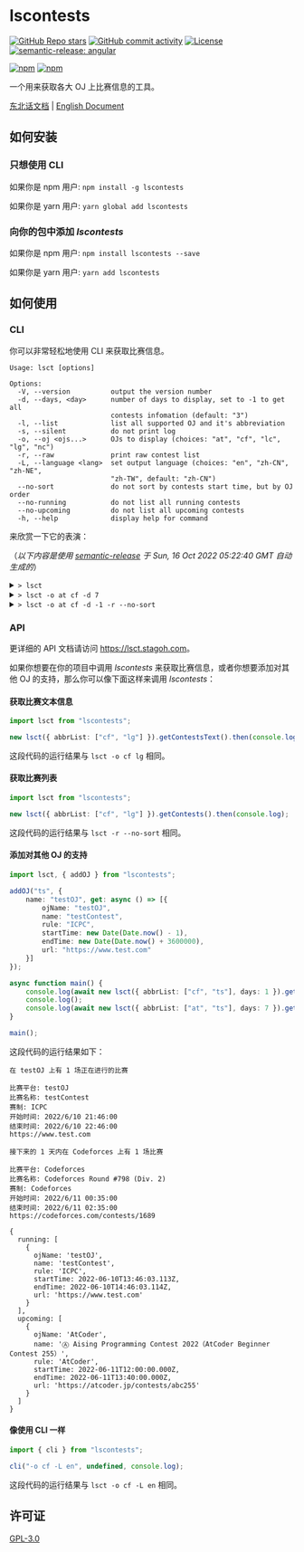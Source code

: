 # lscontests

[![GitHub Repo stars](https://img.shields.io/github/stars/StableAgOH/lscontests?style=social)](https://github.com/StableAgOH/lscontests)
[![GitHub commit activity](https://img.shields.io/github/commit-activity/m/StableAgOH/lscontests?logo=github)](https://github.com/StableAgOH/lscontests)
[![License](https://img.shields.io/github/license/StableAgOH/lscontests)](https://github.com/StableAgOH/lscontests)
[![semantic-release: angular](https://img.shields.io/badge/semantic--release-angular-e10079?logo=semantic-release)](https://github.com/semantic-release/semantic-release)

[![npm](https://img.shields.io/npm/v/lscontests?logo=npm)](https://www.npmjs.com/package/lscontests)
[![npm](https://img.shields.io/npm/dw/lscontests?logo=npm)](https://www.npmjs.com/package/lscontests)

一个用来获取各大 OJ 上比赛信息的工具。

[东北话文档](./README-zh-NE.md) | [English Document](./README.md)

## 如何安装

### 只想使用 CLI

如果你是 npm 用户: `npm install -g lscontests`

如果你是 yarn 用户: `yarn global add lscontests`

### 向你的包中添加 *lscontests*

如果你是 npm 用户: `npm install lscontests --save`

如果你是 yarn 用户: `yarn add lscontests`

## 如何使用

### CLI

你可以非常轻松地使用 CLI 来获取比赛信息。

<!-- block_help begin -->
```text
Usage: lsct [options]

Options:
  -V, --version          output the version number
  -d, --days, <day>      number of days to display, set to -1 to get all
                         contests infomation (default: "3")
  -l, --list             list all supported OJ and it's abbreviation
  -s, --silent           do not print log
  -o, --oj <ojs...>      OJs to display (choices: "at", "cf", "lc", "lg", "nc")
  -r, --raw              print raw contest list
  -L, --language <lang>  set output language (choices: "en", "zh-CN", "zh-NE",
                         "zh-TW", default: "zh-CN")
  --no-sort              do not sort by contests start time, but by OJ order
  --no-running           do not list all running contests
  --no-upcoming          do not list all upcoming contests
  -h, --help             display help for command
```
<!-- block_help end -->

来欣赏一下它的表演：

<!-- block_cli begin -->
（*以下内容是使用 [semantic-release](https://github.com/semantic-release/semantic-release) 于 Sun, 16 Oct 2022 05:22:40 GMT 自动生成的*）

<details>
<summary> <code>> lsct </code> </summary>

```text
在 AtCoder,Codeforces,LeetCode,Luogu,NowCoder 上没有正在进行的比赛捏

接下来的 3 天内在 AtCoder,Codeforces 上有 3 场比赛

比赛平台: AtCoder
比赛名称: Ⓐ AtCoder Regular Contest 151
赛制: AtCoder
开始时间: 10/16/2022, 12:00:00
结束时间: 10/16/2022, 14:00:00
https://atcoder.jp/contests/arc151

比赛平台: Codeforces
比赛名称: Codeforces Round  #828 (Div. 3)
赛制: ICPC
开始时间: 10/16/2022, 14:35:00
结束时间: 10/16/2022, 16:50:00
https://codeforces.com/contests/1744

比赛平台: Codeforces
比赛名称: Educational Codeforces Round 137 (Rated for Div. 2)
赛制: ICPC
开始时间: 10/17/2022, 14:35:00
结束时间: 10/17/2022, 16:35:00
https://codeforces.com/contests/1743
```

</details>

<details>
<summary> <code>> lsct -o at cf -d 7</code> </summary>

```text
在 AtCoder,Codeforces 上没有正在进行的比赛捏

接下来的 7 天内在 AtCoder,Codeforces 上有 5 场比赛

比赛平台: AtCoder
比赛名称: Ⓐ AtCoder Regular Contest 151
赛制: AtCoder
开始时间: 10/16/2022, 12:00:00
结束时间: 10/16/2022, 14:00:00
https://atcoder.jp/contests/arc151

比赛平台: Codeforces
比赛名称: Codeforces Round  #828 (Div. 3)
赛制: ICPC
开始时间: 10/16/2022, 14:35:00
结束时间: 10/16/2022, 16:50:00
https://codeforces.com/contests/1744

比赛平台: Codeforces
比赛名称: Educational Codeforces Round 137 (Rated for Div. 2)
赛制: ICPC
开始时间: 10/17/2022, 14:35:00
结束时间: 10/17/2022, 16:35:00
https://codeforces.com/contests/1743

比赛平台: Codeforces
比赛名称: Educational Codeforces Round 138 (Rated for Div. 2)
赛制: ICPC
开始时间: 10/20/2022, 14:35:00
结束时间: 10/20/2022, 16:35:00
https://codeforces.com/contests/1749

比赛平台: AtCoder
比赛名称: Ⓐ キーエンスプログラミングコンテスト 2022（AtCoder Beginner Contest 274）
赛制: AtCoder
开始时间: 10/22/2022, 12:00:00
结束时间: 10/22/2022, 13:40:00
https://atcoder.jp/contests/abc274
```

</details>

<details>
<summary> <code>> lsct -o at cf -d -1 -r --no-sort</code> </summary>

```json
{
  "running": [],
  "upcoming": [
    {
      "ojName": "AtCoder",
      "name": "Ⓐ AtCoder Regular Contest 151",
      "rule": "AtCoder",
      "startTime": "2022-10-16T12:00:00.000Z",
      "endTime": "2022-10-16T14:00:00.000Z",
      "url": "https://atcoder.jp/contests/arc151"
    },
    {
      "ojName": "AtCoder",
      "name": "Ⓐ キーエンスプログラミングコンテスト2022（AtCoder Beginner Contest 274）",
      "rule": "AtCoder",
      "startTime": "2022-10-22T12:00:00.000Z",
      "endTime": "2022-10-22T13:40:00.000Z",
      "url": "https://atcoder.jp/contests/abc274"
    },
    {
      "ojName": "AtCoder",
      "name": "Ⓐ AtCoder Beginner Contest 275",
      "rule": "AtCoder",
      "startTime": "2022-10-29T12:00:00.000Z",
      "endTime": "2022-10-29T13:40:00.000Z",
      "url": "https://atcoder.jp/contests/abc275"
    },
    {
      "ojName": "AtCoder",
      "name": "Ⓗ TOYOTA MOTOR CORPORATION Programming Contest 2022（AtCoder Heuristic Contest 015）",
      "rule": "AtCoder",
      "startTime": "2022-10-30T06:00:00.000Z",
      "endTime": "2022-10-30T10:00:00.000Z",
      "url": "https://atcoder.jp/contests/ahc015"
    },
    {
      "ojName": "Codeforces",
      "name": "Codeforces Round  #828 (Div. 3)",
      "rule": "ICPC",
      "startTime": "2022-10-16T14:35:00.000Z",
      "endTime": "2022-10-16T16:50:00.000Z",
      "url": "https://codeforces.com/contests/1744"
    },
    {
      "ojName": "Codeforces",
      "name": "Educational Codeforces Round 137 (Rated for Div. 2)",
      "rule": "ICPC",
      "startTime": "2022-10-17T14:35:00.000Z",
      "endTime": "2022-10-17T16:35:00.000Z",
      "url": "https://codeforces.com/contests/1743"
    },
    {
      "ojName": "Codeforces",
      "name": "Educational Codeforces Round 138 (Rated for Div. 2)",
      "rule": "ICPC",
      "startTime": "2022-10-20T14:35:00.000Z",
      "endTime": "2022-10-20T16:35:00.000Z",
      "url": "https://codeforces.com/contests/1749"
    },
    {
      "ojName": "Codeforces",
      "name": "Codeforces Round (Div. 2)",
      "rule": "Codeforces",
      "startTime": "2022-10-23T10:05:00.000Z",
      "endTime": "2022-10-23T12:05:00.000Z",
      "url": "https://codeforces.com/contests/1732"
    },
    {
      "ojName": "Codeforces",
      "name": "Codeforces Round (Div. 1 + Div. 2)",
      "rule": "Codeforces",
      "startTime": "2022-10-29T09:05:00.000Z",
      "endTime": "2022-10-29T11:05:00.000Z",
      "url": "https://codeforces.com/contests/1740"
    },
    {
      "ojName": "Codeforces",
      "name": "Codeforces Round (Div. 2)",
      "rule": "Codeforces",
      "startTime": "2022-11-04T14:35:00.000Z",
      "endTime": "2022-11-04T16:35:00.000Z",
      "url": "https://codeforces.com/contests/1747"
    },
    {
      "ojName": "Codeforces",
      "name": "Codeforces Round (Div. 1 + Div. 2)",
      "rule": "Codeforces",
      "startTime": "2022-11-06T14:35:00.000Z",
      "endTime": "2022-11-06T16:35:00.000Z",
      "url": "https://codeforces.com/contests/1750"
    },
    {
      "ojName": "Codeforces",
      "name": "Codeforces Round (Div. 2)",
      "rule": "Codeforces",
      "startTime": "2022-12-27T14:35:00.000Z",
      "endTime": "2022-12-27T16:35:00.000Z",
      "url": "https://codeforces.com/contests/1731"
    }
  ]
}
```

</details>
<!-- block_cli end -->

### API

更详细的 API 文档请访问 <https://lsct.stagoh.com>。

如果你想要在你的项目中调用 *lscontests* 来获取比赛信息，或者你想要添加对其他 OJ 的支持，那么你可以像下面这样来调用 *lscontests*：

#### 获取比赛文本信息

```typescript
import lsct from "lscontests";

new lsct({ abbrList: ["cf", "lg"] }).getContestsText().then(console.log);
```

这段代码的运行结果与 `lsct -o cf lg` 相同。

#### 获取比赛列表

```typescript
import lsct from "lscontests";

new lsct({ abbrList: ["cf", "lg"] }).getContests().then(console.log);
```

这段代码的运行结果与 `lsct -r --no-sort` 相同。

#### 添加对其他 OJ 的支持

```typescript
import lsct, { addOJ } from "lscontests";

addOJ("ts", {
    name: "testOJ", get: async () => [{
        ojName: "testOJ",
        name: "testContest",
        rule: "ICPC",
        startTime: new Date(Date.now() - 1),
        endTime: new Date(Date.now() + 3600000),
        url: "https://www.test.com"
    }]
});

async function main() {
    console.log(await new lsct({ abbrList: ["cf", "ts"], days: 1 }).getContestsText());
    console.log();
    console.log(await new lsct({ abbrList: ["at", "ts"], days: 7 }).getContests());
}

main();
```

这段代码的运行结果如下：

```text
在 testOJ 上有 1 场正在进行的比赛

比赛平台: testOJ
比赛名称: testContest
赛制: ICPC
开始时间: 2022/6/10 21:46:00
结束时间: 2022/6/10 22:46:00
https://www.test.com

接下来的 1 天内在 Codeforces 上有 1 场比赛

比赛平台: Codeforces
比赛名称: Codeforces Round #798 (Div. 2)
赛制: Codeforces
开始时间: 2022/6/11 00:35:00
结束时间: 2022/6/11 02:35:00
https://codeforces.com/contests/1689

{
  running: [
    {
      ojName: 'testOJ',
      name: 'testContest',
      rule: 'ICPC',
      startTime: 2022-06-10T13:46:03.113Z,
      endTime: 2022-06-10T14:46:03.114Z,
      url: 'https://www.test.com'
    }
  ],
  upcoming: [
    {
      ojName: 'AtCoder',
      name: 'Ⓐ Aising Programming Contest 2022（AtCoder Beginner Contest 255）',
      rule: 'AtCoder',
      startTime: 2022-06-11T12:00:00.000Z,
      endTime: 2022-06-11T13:40:00.000Z,
      url: 'https://atcoder.jp/contests/abc255'
    }
  ]
}
```

#### 像使用 CLI 一样

```typescript
import { cli } from "lscontests";

cli("-o cf -L en", undefined, console.log);
```

这段代码的运行结果与 `lsct -o cf -L en` 相同。

## 许可证

[GPL-3.0](https://www.gnu.org/licenses/gpl-3.0.html)
